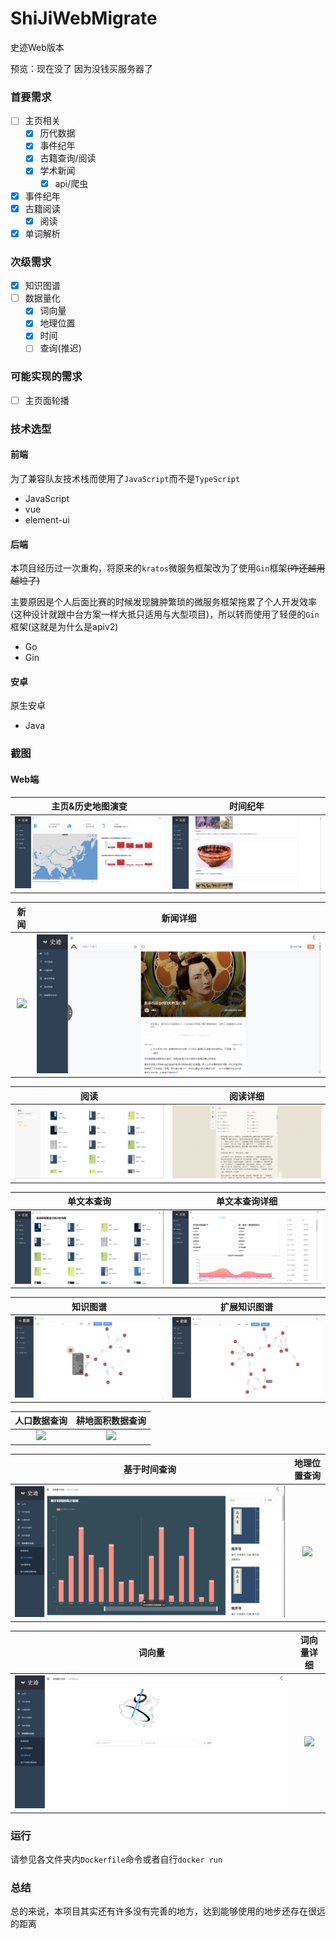 # ShiJiWebMigrate
史迹Web版本

预览：现在没了 因为没钱买服务器了

### 首要需求

- [ ] 主页相关
    - [x] 历代数据
    - [x] 事件纪年
    - [x] 古籍查询/阅读
    - [x] 学术新闻
        - [x] api/爬虫
- [x] 事件纪年
- [x] 古籍阅读
    - [x] 阅读
- [x] 单词解析

### 次级需求

- [x] 知识图谱
- [ ] 数据量化
    - [x] 词向量
    - [x] 地理位置
    - [x] 时间
    - [ ] 查询(推迟)

### 可能实现的需求

- [ ] 主页面轮播

### 技术选型

#### 前端

为了兼容队友技术栈而使用了`JavaScript`而不是`TypeScript`

- JavaScript
- vue
- element-ui

#### 后端

本项目经历过一次重构，将原来的`kratos`微服务框架改为了使用`Gin`框架~~(咋还越用越垃了)~~

主要原因是个人后面比赛的时候发现臃肿繁琐的微服务框架拖累了个人开发效率(这种设计就跟中台方案一样大抵只适用与大型项目)，所以转而使用了轻便的`Gin`框架(这就是为什么是apiv2)

- Go
- Gin

#### 安卓

原生安卓

- Java

### 截图

#### Web端

|         主页&历史地图演变         |         时间纪年         |
| :-------------------------------: | :----------------------: |
| ![](./pics/主页&历史地图演变.png) | ![](./pics/时间纪年.png) |

|         新闻         |         新闻详细         |
| :------------------: | :----------------------: |
| ![](./pics/新闻.jpg) | ![](./pics/新闻详细.png) |

|         阅读         |         阅读详细         |
| :------------------: | :----------------------: |
| ![](./pics/阅读.png) | ![](./pics/阅读详细.png) |

|         单文本查询         |        单文本查询详细        |
| :------------------------: | :--------------------------: |
| ![](./pics/单文本查询.png) | ![](pics/单文本查询详细.png) |

|     知识图谱      |   扩展知识图谱    |
| :---------------: | :---------------: |
| ![](pics/kg1.png) | ![](pics/kg2.png) |

|   人口数据查询    |  耕地面积数据查询   |
| :---------------: | :-----------------: |
| ![](pics/w11.png) | ![](./pics/w12.png) |

|        基于时间查询        |   地理位置查询    |
| :------------------------: | :---------------: |
| ![](pics/基于时间查询.png) | ![](pics/w14.png) |

|        词向量        |    词向量详细     |
| :------------------: | :---------------: |
| ![](pics/词向量.png) | ![](pics/w14.png) |

### 运行

请参见各文件夹内`Dockerfile`命令或者自行`docker run`

### 总结

总的来说，本项目其实还有许多没有完善的地方，达到能够使用的地步还存在很远的距离


